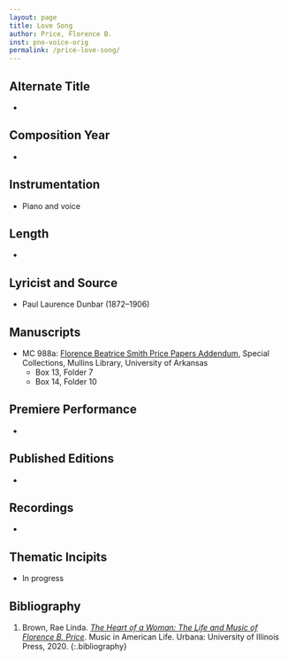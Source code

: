 ```yaml
---
layout: page
title: Love Song
author: Price, Florence B.
inst: pno-voice-orig
permalink: /price-love-song/
---
```


## Alternate Title
- 

## Composition Year
- 

## Instrumentation
- Piano and voice

## Length
- 

## Lyricist and Source
- Paul Laurence Dunbar (1872&ndash;1906)

## Manuscripts
- MC 988a: <a href="https://uark.as.atlas-sys.com/repositories/2/resources/1522" target="_blank">Florence Beatrice Smith Price Papers Addendum</a>, Special Collections, Mullins Library, University of Arkansas
    * Box 13, Folder 7
    * Box 14, Folder 10

## Premiere Performance
- 

## Published Editions
- 

## Recordings
- 

## Thematic Incipits
- In progress

## Bibliography
1. Brown, Rae Linda. <a href="https://www.worldcat.org/title/1122800180" target="_blank">*The Heart of a Woman: The Life and Music of Florence B. Price*</a>. Music in American Life. Urbana: University of Illinois Press, 2020.
{:.bibliography}
